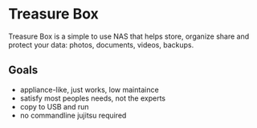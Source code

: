 # Treasure Box

Treasure Box is a simple to use NAS that helps store, organize share and protect your data: photos, documents, videos, backups.


## Goals

  - appliance-like, just works, low maintaince
  - satisfy most peoples needs, not the experts
  - copy to USB and run
  - no commandline jujitsu required
